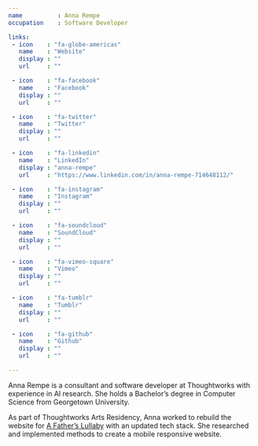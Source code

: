 ```yaml
---
name          : Anna Rempe
occupation    : Software Developer

links:
 - icon    : "fa-globe-americas"
   name    : "Website"
   display : ""
   url     : ""

 - icon    : "fa-facebook"
   name    : "Facebook"
   display : ""
   url     : ""

 - icon    : "fa-twitter"
   name    : "Twitter"
   display : ""
   url     : ""

 - icon    : "fa-linkedin"
   name    : "LinkedIn"
   display : "anna-rempe"
   url     : "https://www.linkedin.com/in/anna-rempe-714648112/"

 - icon    : "fa-instagram"
   name    : "Instagram"
   display : ""
   url     : ""

 - icon    : "fa-soundcloud"
   name    : "SoundCloud"
   display : ""
   url     : ""

 - icon    : "fa-vimeo-square"
   name    : "Vimeo"
   display : ""
   url     : ""

 - icon    : "fa-tumblr"
   name    : "Tumblr"
   display : ""
   url     : ""

 - icon    : "fa-github"
   name    : "Github"
   display : ""
   url     : ""

---
```

Anna Rempe is a consultant and software developer at Thoughtworks with experience in AI research. She holds a Bachelor’s degree in Computer Science from Georgetown University.

As part of Thoughtworks Arts Residency, Anna worked to rebuild the website for [A Father’s Lullaby](/projects/a-fathers-lullaby/) with an updated tech stack. She researched and implemented methods to create a mobile responsive website.